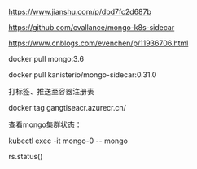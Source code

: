 

https://www.jianshu.com/p/dbd7fc2d687b

https://github.com/cvallance/mongo-k8s-sidecar





https://www.cnblogs.com/evenchen/p/11936706.html



docker pull mongo:3.6

docker pull kanisterio/mongo-sidecar:0.31.0

打标签、推送至容器注册表

docker tag gangtiseacr.azurecr.cn/



查看mongo集群状态：

kubectl exec -it mongo-0 -- mongo

rs.status()

